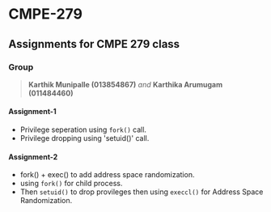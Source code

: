 # CMPE-279
## Assignments for CMPE 279 class
### Group
> **Karthik Munipalle (013854867)** _and_
> **Karthika Arumugam (011484460)**

#### Assignment-1
- Privilege seperation using `fork()` call.
- Privilege dropping using 'setuid()' call.

#### Assignment-2
- fork() + exec() to add address space randomization.
- using `fork()` for child process.
- Then `setuid()` to drop provileges then using `execcl()` for Address Space Randomization.



